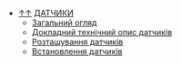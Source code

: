 ﻿- [&uarr;&uarr;](../README.md) [ДАТЧИКИ](README.md)
  - [Загальний огляд](general_description.md)
  - [Докладний технічний опис датчиків](sens_detail.md)
  - [Розташування датчиків](location.md)
  - [Встановлення датчиків](sensor_install.md)
